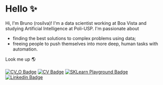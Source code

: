 # Hello ✨

Hi, I'm Bruno (rosilva)! I'm a data scientist working at Boa Vista and studying Artificial Intelligence at Poli-USP. I'm passionate about 
<ul>
  <li>finding the best solutions to complex problems using data;</li>
  <li>freeing people to push themselves into more deep, human tasks with automation.</li>
</ul>

Look me up 🌎<br><br>
[![CV_O Badge](https://img.shields.io/badge/CV-Overview-black)](https://rosilva.carrd.co/)
[![CV Badge](https://img.shields.io/badge/CV-Complete-blueviolet)](https://drive.google.com/file/d/1zWVMK8sx69VTSxpkqlTA616jC7qDYXY1/view?usp=sharing)
[![SKLearn Playground Badge](https://img.shields.io/badge/Project-SKLearn_Playground-red)](https://github.com/brunorosilva/sklearn-playground)
[![Linkedin Badge](https://img.shields.io/badge/Linkedin-brunorosilva-blue)](https://www.linkedin.com/in/brunorosilva)

